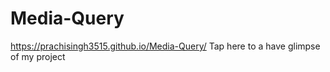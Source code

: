 # Media-Query
https://prachisingh3515.github.io/Media-Query/ Tap here to a have glimpse of my project
